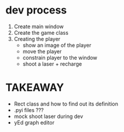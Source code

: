 # dev process
1. Create main window
2. Create the game class
3. Creating the player
    - show an image of the player
    - move the player
    - constrain player to the window
    - shoot a laser + recharge


# TAKEAWAY
- Rect class and how to find out its definition
- .pyi files ???
- mock shoot laser during dev
- yEd graph editor